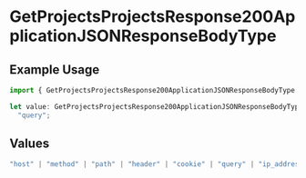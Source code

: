 # GetProjectsProjectsResponse200ApplicationJSONResponseBodyType

## Example Usage

```typescript
import { GetProjectsProjectsResponse200ApplicationJSONResponseBodyType } from "@vercel/sdk/models/operations/getprojects.js";

let value: GetProjectsProjectsResponse200ApplicationJSONResponseBodyType =
  "query";
```

## Values

```typescript
"host" | "method" | "path" | "header" | "cookie" | "query" | "ip_address" | "protocol" | "scheme" | "environment" | "region"
```